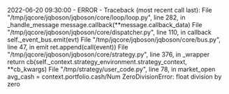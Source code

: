 2022-06-20 09:30:00 - ERROR - Traceback (most recent call last):
  File "/tmp/jqcore/jqboson/jqboson/core/loop/loop.py", line 282, in _handle_message
    message.callback(**message.callback_data)
  File "/tmp/jqcore/jqboson/jqboson/core/dispatcher.py", line 110, in callback
    self._event_bus.emit(evt)
  File "/tmp/jqcore/jqboson/jqboson/core/bus.py", line 47, in emit
    ret.append(call(event))
  File "/tmp/jqcore/jqboson/jqboson/core/strategy.py", line 376, in _wrapper
    return cb(self._context.strategy_environment.strategy_context, **cb_kwargs)
  File "/tmp/strategy/user_code.py", line 78, in market_open
    avg_cash = context.portfolio.cash/Num
ZeroDivisionError: float division by zero